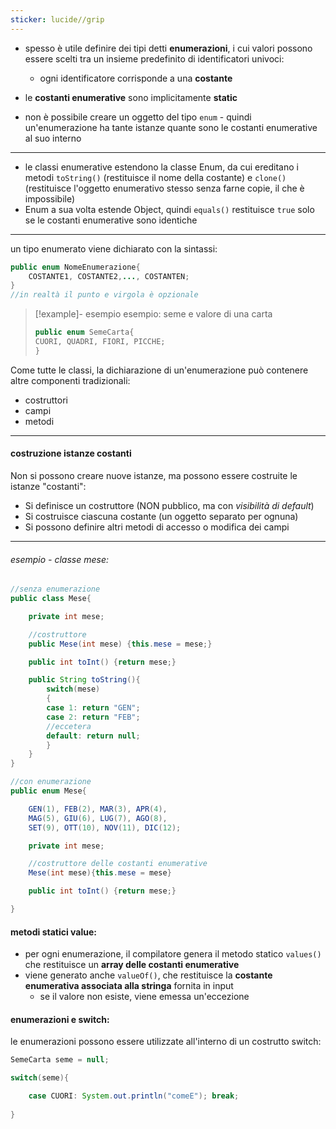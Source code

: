 ```yaml
---
sticker: lucide//grip
---
```

- spesso è utile definire dei tipi detti **enumerazioni**, i cui valori possono essere scelti tra un insieme predefinito di identificatori univoci:
	- ogni identificatore corrisponde a una **costante**

- le **costanti enumerative** sono implicitamente **static**
- non è possibile creare un oggetto del tipo `enum` - quindi un'enumerazione ha tante istanze quante sono le costanti enumerative al suo interno
--- 
- le classi enumerative estendono la classe Enum, da cui ereditano i metodi `toString()` (restituisce il nome della costante) e `clone()` (restituisce l'oggetto enumerativo stesso senza farne copie, il che è impossibile)
- Enum a sua volta estende Object, quindi `equals()` restituisce `true` solo se le costanti enumerative sono identiche

--- 
un tipo enumerato viene dichiarato con la sintassi:
```java
public enum NomeEnumerazione{
	COSTANTE1, COSTANTE2,..., COSTANTEN;
}
//in realtà il punto e virgola è opzionale
```

>[!example]- esempio
>esempio: seme e valore di una carta
>```java
>public enum SemeCarta{
>CUORI, QUADRI, FIORI, PICCHE;
>}
>```

Come tutte le classi, la dichiarazione di un'enumerazione può contenere altre componenti tradizionali:
- costruttori
- campi
- metodi
--- 
#### costruzione istanze costanti
Non si possono creare nuove istanze, ma possono essere costruite le istanze "costanti":
- Si definisce un costruttore (NON pubblico, ma con *visibilità di default*)
- Si costruisce ciascuna costante (un oggetto separato per ognuna)
- Si possono definire altri metodi di accesso o modifica dei campi
--- 


###### esempio - classe mese: 
```java
//senza enumerazione
public class Mese{

	private int mese;

	//costruttore
	public Mese(int mese) {this.mese = mese;}

	public int toInt() {return mese;}

	public String toString(){
		switch(mese)
		{
		case 1: return "GEN";
		case 2: return "FEB";
		//eccetera
		default: return null;
		}
	}
}

//con enumerazione
public enum Mese{

	GEN(1), FEB(2), MAR(3), APR(4), 
	MAG(5), GIU(6), LUG(7), AGO(8),
	SET(9), OTT(10), NOV(11), DIC(12);

	private int mese;

	//costruttore delle costanti enumerative
	Mese(int mese){this.mese = mese}

	public int toInt() {return mese;}

}

```

#### metodi statici value:
- per ogni enumerazione, il compilatore genera il metodo statico `values()` che restituisce un **array delle costanti enumerative**
- viene generato anche `valueOf()`, che restituisce la **costante enumerativa associata alla stringa** fornita in input
	- se il valore non esiste, viene emessa un'eccezione

#### enumerazioni e switch:
le enumerazioni possono essere utilizzate all'interno di un costrutto switch:
```java
SemeCarta seme = null;

switch(seme){

	case CUORI: System.out.println("comeE"); break;
	
}
```

